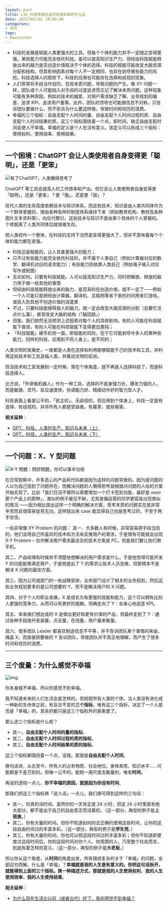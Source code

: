 ```yaml
---
layout: post
title: L16_科技带来社会的前进和新的不公正
date: 2023/04/16/ 20:00:00
categories:
- 资讯
tags:
- NewsLetter
---
```


- 科技的发展是赋能人类更强大的工具，但每个个体的能力并不一定随之变得更强，某些能力可能完全依托科技。虽可以提高知识生产力，但经由科技赋能释放出来的脑力是否创造价值取决于个体的选择。科技的赋能可能改变大脑资源分配和结构，但其影响因素对每个人不一定相同，也存在剥夺某些能力的风险。科技选择人的趋势下，科技的应用也可能存在选择和歧视的现象。
- 人们常常将手段当作目的，忽视本质问题，导致问题的产生。像 XY 问题一样，团队或个人可能陷入对手段的过度追求而忘记了解决本质问题。这种现象可能有多种原因，例如对技术的偏爱、对用户需求缺乏了解、业务规划的偏差、追求 KPI、追求用户量等。此外，团队的领导也可能搞信息不对称，只告诉团队要做什么，而不告诉为什么要这样做，导致时间和经历的浪费。
- 幸福的三个指标：自由支配个人时间的量、自由支配个人时间过程的质、自由支配个人时间结果的质。这三个指标围绕着一个点，即时间。缺乏自由支配时间会使人不幸福。幸福的定义是个人生活有意义。该定义可以拆成三个指标：使用权利、使用效率、使用结果。

---

## 一个困境：ChatGPT 会让人类使用者自身变得更「聪明」，还是「更笨」

![有了ChatGPT，人类懒得思考了](https://pics.naaln.com/1.jpeg-basicBlog)

ChatGPT 等工具会提高人的工作效率和产出。但它会让人类使用者自身变得更「聪明」，还是「更笨」？更「强」，还是更「弱」？

现代人类的生存高度依赖技术与知识体系，而这些技术、知识是由人类共同体作为一个群体掌握的，借由各种各样的制度体系维持下来（例如教育机构、教材及各种图片文本资料等），向后代繁衍。这些技术与知识不是由某个具体的个人掌握的。个体脱离了人类共同体后就很难生存。

把人类视作一个整体，在科技的支持下当然是变得更强大了，但并不意味着每个个体的能力都在变强。

- 科技总是赋能的，让人具备更强大的能力；
- 只不过有些能力是完全依托科技的，并不属于人类自己（例如计算器对应的数学、翻译机对应的语言能力）；有些能力则依靠人类自己（例如电子输入对应写作或制图）
- 无论如何，只要有科技赋能，人可以提高知识生产力，同时把解放、释放的脑力用于做一些其他的事情
- 但经由科技赋能释放出来的脑力，是否真的在创造价值，就不一定了——例如一个人可能只是把经由计算器、翻译机、互联网等省下来的时间用来打游戏，或投入到其他不创造价值的消遣里
- 不过，只要科技能够释放人的脑力，就一定会改变大脑资源的分配（总要忙活点什么事），甚至改变大脑的结构（「脑回路」）
- 但是，我们依然无法预测上述因素对每个人的具体影响。有的人可能在科技赋能下奋进，有的人可能在科技赋能下变得更加愚钝；
- 「科技赋能」硬币的另一面，即赋能的风险，在于它可能剥夺许多人的某种些能力。同样的科技，应用到不同人身上，是不同的；

人类文明的发展史，一直都是人类在选择和利用能够赋能于己的技术和工具，并利用这些技术和工具造福人类，并推动文明的前进。

但当技术和工具发展到一定时候，落在个体角度，就不再是人选择科技了，而是科技选择人。

比方说，「外骨骼机器人」作为一种工具，选择的不是身强力壮、爆发力强的人，而是敏捷、灵巧、反应速度快，协调能力好、精细动作好的智力型人才。

科技表面上看是公平的、「民主的」、无歧视的。但应用到个体身上，科技一定是有选择、有歧视的。并非所有人都是受益者。有赢家，就有输家。

**相关延伸**：
- [GPT、科技、人类的生产、知识与未来（上）](https://mp.weixin.qq.com/s/EKwKoMLCR25CqQVFrEuEgg?ref=blog.naaln.com)
- [GPT、科技、人类的生产、知识与未来（下）](https://mp.weixin.qq.com/s/vegZOl7ZoZBRDxS-gTqfAQ?ref=blog.naaln.com)

---

## 一个问题：X、Y 型问题

![X-Y 問題：問好問題，你可以事半功倍](https://pics.naaln.com/xy.png-basicBlog)

在日常观察中，许多恶心的产品和代码都是因为这样的问题导致的。因为提问题的人以为自己找到了问题所在，而解决问题的人懒得思考就根据问问题的人给的方案开始实现了。比如「我们日活不够所以需要增加一个打卡签到功能，最好是 xxoo 那个产品上的那种」，类似的例子屡见不鲜，尤其是偏运营的同学更容易出现类似的情况 ——因为相比提出这样一个明确的解决方案，思考本质的问题实在是非常辛苦而且很容易徒劳无功。这样提出来 case 能显得自己也是思考过的，不至于两手空空。

一些非常像 XY Problem 的问题：
其一、大多数人有时候，非常容易把手段当目的，他们会用自己所喜欢的技术和方法来反推用户的需求，于是很有可能就会出现 X-Y Problem – 也许解决用户需求最适合的技术方案是 PC，但是我们要让他们用手机。

其二、产品经理有时候并不清楚他想解决的用户需求是什么，于是他觉得可能开发 Y 的功能能够满足用户，于是他提出了 Y 的需求让技术人员去做，但那根本不是解决 X 问题的最佳方案。

其三、因为公司或部门的一些战略安排，业务部门设计了相关的业务规划，然后这些业务规划更多的是公司想要的 Y，而不是解决用户的 X 问题。

其四、对于个人的职业发展，X 是成长为有更强的技能和能力，这个可以拥有比别人更强的竞争力，从而可以有更好的报酬，但确走向了 Y：全身心地追逐 KPI。

其五、本来我们想达成的 X 是做出更好和更有价值的产品，但最终走到了 Y：通过各种手段提升安装量，点击量，在线量，用户量来衡量。

其六、很多团队 Leader 都喜欢制造信息不平等，并不告诉团队某个事情的来由，掩盖 X，而直接把要做的 Y 告诉团队，导致团队并不真正地理解，而产生了很多时间和经历的浪费。

---

## 三个度量：为什么感觉不幸福

![img](https://pics.naaln.com/v2-234d286648908aacb23fc181aab67b4c_720w.jpg-basicBlog)

你本身就不幸福，所以你感觉不到幸福。

我不知道未来的人们生活会是怎样的。但统观所有人类的个体，当人类没有进化成一种新的生命体之前，有亘古不变的**三个指标**。唯有这三个指标，决定了一个人是否是「幸福」的，其余的都只是这三个指标外的表象罢了。

那么这三个指标是什么呢？

- 其一，**自由支配个人时间的量的指标**。
- 其二，**自由支配个人时间过程的质的指标**。
- 其三，**自由支配个人时间结果的质的指标**。

这三个指标都围绕着一个点，没错。那就是**自由支配个人时间**。

换句话讲，从古至今，所有人的占有物质、社会地位、身体素质、知识水平……可能都是千差万别的。但唯一公平的，能统一用尺度去衡量的，唯有**时间**。

再说的透彻一点儿，**你不幸福的原因，就是因为你没有时间**。

那我们把这三个指标再「说人话」一点儿，我们便可得到这样的三句话：

- 其一，你真的没时间。虽然你的一天肯定是 24 小时，但这 24 小时里面有绝大部分，都不是出于自己的自由意志而活着的。（这一部分，典型的例子是**上班族**。）
- 其二，你有大量的时间。但你不知道如何的去正确的使用这些时间，让你的这段自由时间过的丰富多彩。（这一部分，典型的例子是**学生党**。）
- 其三，你有大量的时间，你也可以把这段时间过的丰富多彩；但你不知道即便度过这段时间后，你的这段时间对你个人、你周围的人，乃至整个社会而言，到底有着怎样的意义。（这一部分，典型的例子是**大老板**。）

所以你从这个角度，从**时间**的角度出发，所有错综复杂的关于「幸福」的问题，全部迎刃而解。什么是「幸福」？**幸福就是我的人生是有意义的。**你把这句话拆开，就能得到上面的三个指标。换一种描述方式，那就是**我的人生使用权利**，**我的人生使用效率**，**我的人生使用结果**。

**相关延伸**：
- [为什么现在生活比以前（或者古代）好了，我却感觉不到幸福？](https://www.zhihu.com/question/21802983/answer/206850629)


